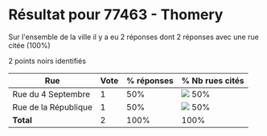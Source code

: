 # Résultat pour 77463 - Thomery

Sur l'ensemble de la ville il y a eu 2 réponses dont 2 réponses avec une rue citée (100%)

2 points noirs identifiés

| Rue | Vote | % réponses | % Nb rues cités|
|-----|------|------------|----------------|
| Rue du 4 Septembre | 1 | 50% | <img src="../../img/bar_50.gif" />&nbsp;50%|
| Rue de la République | 1 | 50% | <img src="../../img/bar_50.gif" />&nbsp;50%|
| **Total** | 2 | 100% | 100%|
